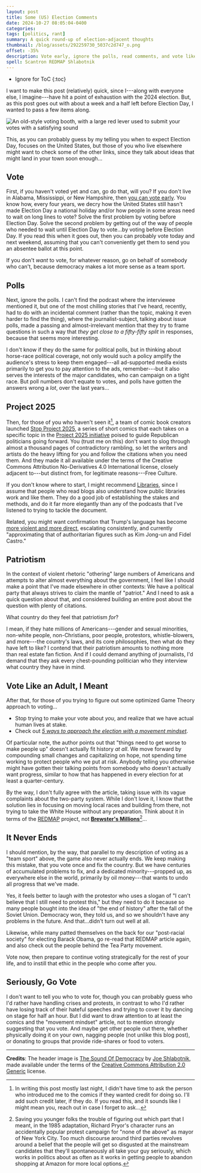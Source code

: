 ```yaml
---
layout: post
title: Some (US) Election Comments
date: 2024-10-27 08:05:04-0400
categories: 
tags: [politics, rant]
summary: A quick round-up of election-adjacent thoughts
thumbnail: /blog/assets/292259730_5037c2d747_o.png
offset: -35%
description: Vote early, ignore the polls, read comments, and vote like you care about something more than yourself.
spell: Scantron REDMAP Shlabotnik
---
```


* Ignore for ToC
{:toc}

I want to make this post (relatively) quick, since I---along with everyone else, I imagine---have hit a point of exhaustion with the 2024 election.  But, as this post goes out with about a week and a half left before Election Day, I wanted to pass a few items along.

![An old-style voting booth, with a large red lever used to submit your votes with a satisfying sound](/blog/assets/292259730_5037c2d747_o.png "Honestly, half my decision to vote absentee in elections probably comes from how the lower budgets of the privacy screens make the actual process of voting indistinguishable from filling out the oversized Scantron test at home...")

This, as you can probably guess by my telling you when to expect Election Day, focuses on the United States, but those of you who live elsewhere might want to check some of the other links, since they talk about ideas that might land in your town soon enough...

## Vote

First, if you haven't voted yet and can, go do that, will you?  If you don't live in Alabama, Mississippi, or New Hampshire, then [you can vote early](https://www.usa.gov/early-voting).  You know how, every four years, we decry how the United States still hasn't made Election Day a national holiday and/or how people in some areas need to wait on long lines to vote?  Solve the first problem by voting before Election Day.  Solve the second problem by getting out of the way of people who needed to wait until Election Day to vote...by voting before Election Day.  If you read this when it goes out, then you can probably vote today and next weekend, assuming that you can't conveniently get them to send you an absentee ballot at this point.

If you don't *want* to vote, for whatever reason, go on behalf of somebody who can't, because democracy makes a lot more sense as a team sport.

## Polls

Next, ignore the polls.  I can't find the podcast where the interviewee mentioned it, but one of the most chilling stories that I've heard, recently, had to do with an incidental comment (rather than the topic, making it even harder to find the thing), where the journalist-subject, talking about issue polls, made a passing and almost-irrelevant mention that they try to frame questions in such a way that *they get close to a fifty-fifty split* in responses, because that seems more interesting.

I don't know if they do the same for political polls, but in thinking about horse-race political coverage, not only would such a policy amplify the audience's stress to keep them engaged---all ad-supported media exists primarily to get you to pay attention to the ads, remember---but it also serves the interests of the major candidates, who can campaign on a tight race.  But poll numbers don't equate to votes, and polls have gotten the answers wrong a *lot*, over the last years...

## Project 2025

Then, for those of you who haven't seen it[^1], a team of comic book creators launched [Stop Project 2025](https://stopproject2025comic.org/), a series of short comics that each takes on a specific topic in the [Project 2025 initiative](https://en.wikipedia.org/wiki/Project_2025) poised to guide Republican politicians going forward.  You (trust me on this) don't want to slog through almost a thousand pages of contradictory rambling, so let the writers and artists do the heavy lifting for you and follow the citations when you need them.  And they made it all available under the terms of the Creative Commons Attribution No-Derivatives 4.0 International license, closely adjacent to---but distinct from, for legitimate reasons---Free Culture.

[^1]:  In writing this post mostly last night, I didn't have time to ask the person who introduced me to the comics if they wanted credit for doing so.  I'll add such credit later, if they do.  If you read this, and it sounds like I might mean you, reach out in case I forget to ask...

If you don't know where to start, I might recommend [Libraries](https://stopproject2025comic.org/comic/libraries/), since I assume that people who read blogs also understand how public libraries work and like them.  They do a good job of establishing the stakes and methods, and do it far more elegantly than any of the podcasts that I've listened to trying to tackle the document.

Related, you might want confirmation that Trump's language has become [more violent and more direct](https://theconversation.com/we-analyzed-9-years-of-trump-political-speeches-and-his-violent-rhetoric-has-increased-dramatically-238962), escalating consistently, and currently "approximating that of authoritarian figures such as Kim Jong-un and Fidel Castro."

## Patriotism

In the context of violent rhetoric "othering" large numbers of Americans and attempts to alter almost everything about the government, I feel like I should make a point that I've made elsewhere in other contexts:  We have a political party that always strives to claim the mantle of "patriot."  And I need to ask a quick question about that, and considered building an entire post about the question with plenty of citations.

What country do they feel that patriotism *for*?

I mean, if they hate millions of Americans---gender and sexual minorities, non-white people, non-Christians, poor people, protestors, whistle-blowers, and more---the country's laws, and its core philosophies, then what do they have left to like?  I contend that their patriotism amounts to nothing more than real estate fan fiction.  And if I could demand anything of journalists, I'd demand that they ask every chest-pounding politician who they interview what country they have in mind.

## Vote Like an Adult, I Meant

After that, for those of you trying to figure out some optimized Game Theory approach to voting...

 * Stop trying to make your vote about *you*, and realize that we have actual human lives at stake.
 * Check out [*5 ways to approach the election with a movement mindset*](https://wagingnonviolence.org/2024/10/5-ways-to-approach-the-election-with-a-movement-mindset/).

Of particular note, the author points out that "things need to get worse to make people up" doesn't actually fit history *at all*.  We move forward by compounding small changes and capitalizing on hope, not spending time working to protect people who we put at risk.  Anybody telling you otherwise might have gotten their talking points from somebody who doesn't actually want progress, similar to how that has happened in every election for at least a quarter-century.

By the way, I don't fully agree with the article, taking issue with its vague complaints about the two-party system.  While I don't love it, I know that the solution lies in focusing on moving local races and building from there, not trying to take the White House without any preparation.  Think about it in terms of the [REDMAP](https://en.wikipedia.org/wiki/REDMAP) project, not [**Brewster's Millions**](https://en.wikipedia.org/wiki/Brewster%27s_Millions_%281985_film%29)[^2]...

[^2]:  Saving you younger folks the trouble of figuring out which part that I meant, in the 1985 adaptation, Richard Pryor's character runs an accidentally popular protest campaign for "none of the above" as mayor of New York City.  Too much discourse around third parties revolves around a belief that the people will get so disgusted at the mainstream candidates that they'll spontaneously all take your guy seriously, which works in politics about as often as it works in getting people to abandon shopping at Amazon for more local options.

## It Never Ends

I should mention, by the way, that parallel to my description of voting as a "team sport" above, the game also never actually ends.  We keep making this mistake, that you vote once and fix the country.  But we have centuries of accumulated problems to fix, and a dedicated minority---propped up, as everywhere else in the world, primarily by oil money---that wants to undo all progress that we've made.

Yes, it feels better to laugh *with* the protestor who uses a slogan of "I can't believe that I still need to protest this," but they need to do it because so many people bought into the idea of "the end of history" after the fall of the Soviet Union.  Democracy won, they told us, and so we shouldn't have any problems in the future.  And that...didn't turn out well at all.

Likewise, while many patted themselves on the back for our "post-racial society" for electing Barack Obama, go re-read that REDMAP article again, and also check out the people behind the Tea Party movement.

Vote now, then prepare to continue voting strategically for the rest of your life, and to instill that ethic in the people who come after you.

## Seriously, Go Vote

I don't want to tell you who to vote for, though you can probably guess who I'd rather have handling crises and protests, in contrast to who I'd rather have losing track of their hateful speeches and trying to cover it by dancing on stage for half an hour.  But I did want to draw attention to at least the comics and the "movement mindset" article, not to mention strongly suggesting that you vote.  And maybe get other people out there, whether physically doing it on your own, nagging people (not unlike this blog post), or donating to groups that provide ride-shares or food to voters.

* * *

**Credits**:  The header image is [The Sound Of Democracy](https://www.flickr.com/photos/40646519@N00/292259730) by [Joe Shlabotnik](https://www.flickr.com/photos/40646519@N00/292259730), made available under the terms of the [Creative Commons Attribution 2.0 Generic](https://creativecommons.org/licenses/by/2.0/) license.
